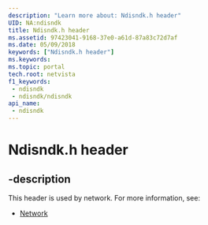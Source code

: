 ```yaml
---
description: "Learn more about: Ndisndk.h header"
UID: NA:ndisndk
title: Ndisndk.h header
ms.assetid: 97423041-9168-37e0-a61d-87a83c72d7af
ms.date: 05/09/2018
keywords: ["Ndisndk.h header"]
ms.keywords: 
ms.topic: portal
tech.root: netvista
f1_keywords:
 - ndisndk
 - ndisndk/ndisndk
api_name:
 - ndisndk
---
```


# Ndisndk.h header


## -description

This header is used by network. For more information, see:

- [Network](../_netvista/index.md)

